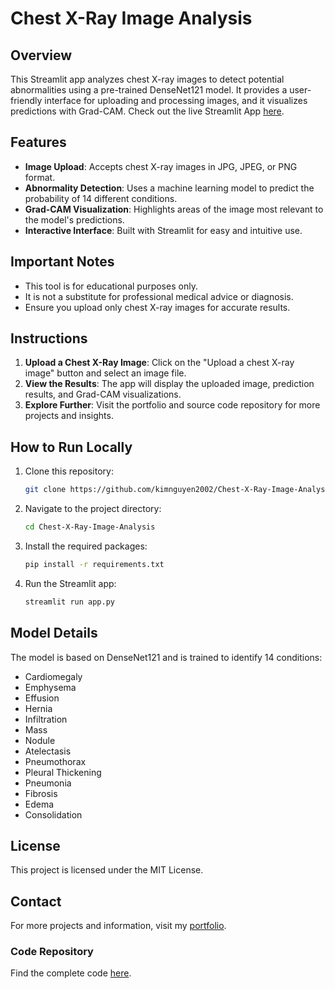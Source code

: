 # Chest X-Ray Image Analysis

## Overview

This Streamlit app analyzes chest X-ray images to detect potential abnormalities using a pre-trained DenseNet121 model. It provides a user-friendly interface for uploading and processing images, and it visualizes predictions with Grad-CAM.
Check out the live Streamlit App [here](https://chestxrayanalysis.streamlit.app).
## Features

- **Image Upload**: Accepts chest X-ray images in JPG, JPEG, or PNG format.
- **Abnormality Detection**: Uses a machine learning model to predict the probability of 14 different conditions.
- **Grad-CAM Visualization**: Highlights areas of the image most relevant to the model's predictions.
- **Interactive Interface**: Built with Streamlit for easy and intuitive use.

## Important Notes

- This tool is for educational purposes only.
- It is not a substitute for professional medical advice or diagnosis.
- Ensure you upload only chest X-ray images for accurate results.

## Instructions

1. **Upload a Chest X-Ray Image**: Click on the "Upload a chest X-ray image" button and select an image file.
2. **View the Results**: The app will display the uploaded image, prediction results, and Grad-CAM visualizations.
3. **Explore Further**: Visit the portfolio and source code repository for more projects and insights.

## How to Run Locally

1. Clone this repository:

    ```bash
    git clone https://github.com/kimnguyen2002/Chest-X-Ray-Image-Analysis.git
    ```

2. Navigate to the project directory:

    ```bash
    cd Chest-X-Ray-Image-Analysis
    ```

3. Install the required packages:

    ```bash
    pip install -r requirements.txt
    ```

4. Run the Streamlit app:

    ```bash
    streamlit run app.py
    ```

## Model Details

The model is based on DenseNet121 and is trained to identify 14 conditions:

- Cardiomegaly
- Emphysema
- Effusion
- Hernia
- Infiltration
- Mass
- Nodule
- Atelectasis
- Pneumothorax
- Pleural Thickening
- Pneumonia
- Fibrosis
- Edema
- Consolidation

## License

This project is licensed under the MIT License.

## Contact

For more projects and information, visit my [portfolio](https://kimnguyen2002.github.io/Portfolio/).

### Code Repository

Find the complete code [here](https://github.com/kimnguyen2002/Chest-X-Ray-Image-Analysis).
